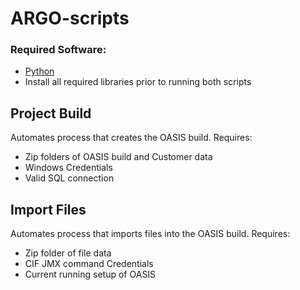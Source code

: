 # ARGO-scripts
### Required Software:
* [Python](https://www.python.org/downloads/)
* Install all required libraries prior to running both scripts

## Project Build
Automates process that creates the OASIS build.
Requires:
* Zip folders of OASIS build and Customer data
* Windows Credentials
* Valid SQL connection

## Import Files
Automates process that imports files into the OASIS build.
Requires:
* Zip folder of file data
* CIF JMX command Credentials
* Current running setup of OASIS
